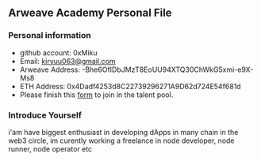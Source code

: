 ## Arweave Academy Personal File

### Personal information

- github account: 0xMiku
- Email: kiryuu063@gmail.com
- Arweave Address: -Bhe6OfIDbJMzT8EoUU94XTQ30ChWkG5xmi-e9X-Ms8
- ETH Address: 0x4Dadf4253d8C22739296271A9D62d724E54f681d
- Please finish this [form](https://docs.google.com/forms/d/e/1FAIpQLSfWA5fIIcBgmRppm3jNz5vmf9Mai_QMVil-2pO4r7YKn_Zhtw/viewform?usp=sf_link) to join in the talent pool.

### Introduce Yourself
 i'am have biggest enthusiast in developing dApps in many chain in the web3 circle, im curently working a freelance in node developer, node runner, node operator etc